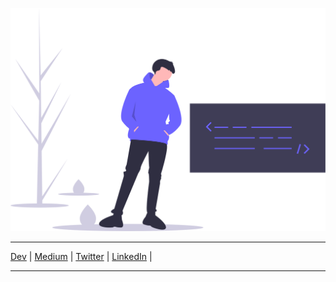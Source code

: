 ![content team undraw logo](images/undraw_hacker_mindset_gjwq.svg)
___
[Dev](https://dev.to/marlonanthony) | [Medium](https://www.medium.com/@marlonanthony) | [Twitter](https://twitter.com/marlonanthony10) | [LinkedIn](https://www.linkedin.com/in/marlon-decosta-73b26a45/) |
___

